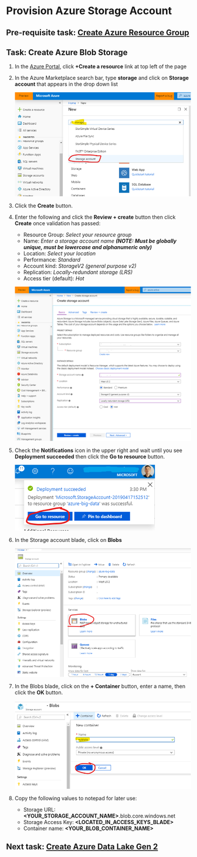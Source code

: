 # Provision Azure Storage Account

## Pre-requisite task: [Create Azure Resource Group](../azure-resource-group/create-resource-group.md)

## Task: Create Azure Blob Storage

1. In the [Azure Portal](https://portal.azure.com), click **+Create a resource** link at top left of the page

1. In the Azure Marketplace search bar, type **storage** and click on **Storage account** that appears in the drop down list

    ![New](media/provision/1.png)

1. Click the **Create** button.

1. Enter the following and click the **Review + create** button then click **Create** once validation has passed:
    - Resource Group: *Select your resource group*
    - Name: *Enter a storage account name **(NOTE: Must be globally unique, must be lowercase and alphanumeric only)***
    - Location: *Select your location*
    - Performance: *Standard*
    - Account kind: *StorageV2 (general purpose v2)*
    - Replication: *Locally-redundant storage (LRS)*
    - Access tier (default): *Hot*

    ![New data factory](media/provision/2.png)

1. Check the **Notifications** icon in the upper right and wait until you see **Deployment succeeded** then click the **Go to resource** button.

    ![Notifications](media/provision/3.png)

1. In the Storage account blade, click on **Blobs**

    ![Notifications](media/provision/4.png)

1. In the Blobs blade, click on the **+ Container** button, enter a name, then click the **OK** button.

    ![Notifications](media/provision/5.png)


1. Copy the following values to notepad for later use:

    - Storage URL: **<YOUR_STORAGE_ACCOUNT_NAME>**.blob.core.windows.net
    - Storage Access Key: **<LOCATED_IN_ACCESS_KEYS_BLADE>**
    - Container name: **<YOUR_BLOB_CONTAINER_NAME>**

## Next task: [Create Azure Data Lake Gen 2](../azure-data-lake-gen2/provision-azure-datalake-gen2.md)

